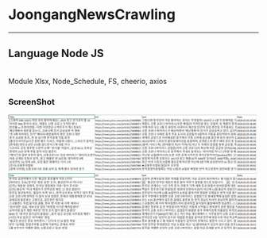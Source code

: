 # JoongangNewsCrawling
---------------------
<h2>Language <strong>Node JS</strong></h2><br>
Module Xlsx, Node_Schedule, FS, cheerio, axios

<h3>ScreenShot</h3>
<p float="left">
  <img src="/ScreenShot/RsultMoney.PNG" width="500" /><br>
  <img src="/ScreenShot/ResultPolitices.PNG" width="500" /> 
</p>
